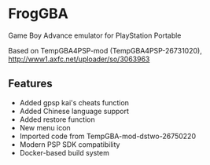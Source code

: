 # FrogGBA

Game Boy Advance emulator for PlayStation Portable

Based on TempGBA4PSP-mod (TempGBA4PSP-26731020), http://www1.axfc.net/uploader/so/3063963

## Features

- Added gpsp kai's cheats function
- Added Chinese language support  
- Added restore function
- New menu icon
- Imported code from TempGBA-mod-dstwo-26750220
- Modern PSP SDK compatibility
- Docker-based build system
